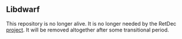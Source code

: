 ## Libdwarf

This repository is no longer alive. It is no longer needed by the RetDec [project](https://github.com/avast/retdec). It will be removed altogether after some transitional period.
